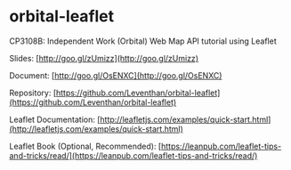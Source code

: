 orbital-leaflet
===============

CP3108B: Independent Work (Orbital) Web Map API tutorial using Leaflet


Slides: [http://goo.gl/zUmizz](http://goo.gl/zUmizz)

Document: [http://goo.gl/OsENXC](http://goo.gl/OsENXC)

Repository: [https://github.com/Leventhan/orbital-leaflet](https://github.com/Leventhan/orbital-leaflet)

Leaflet Documentation: [http://leafletjs.com/examples/quick-start.html](http://leafletjs.com/examples/quick-start.html)

Leaflet Book (Optional, Recommended): [https://leanpub.com/leaflet-tips-and-tricks/read/](https://leanpub.com/leaflet-tips-and-tricks/read/)
